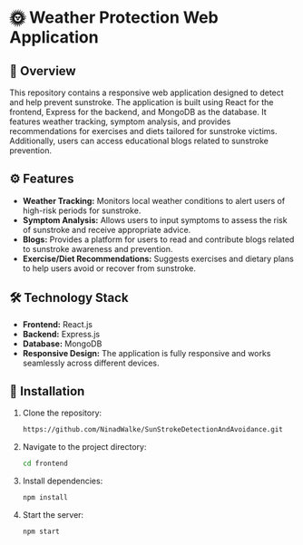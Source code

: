 # 🌞 Weather Protection Web Application

## 📝 Overview

This repository contains a responsive web application designed to detect and help prevent sunstroke. The application is built using React for the frontend, Express for the backend, and MongoDB as the database. It features weather tracking, symptom analysis, and provides recommendations for exercises and diets tailored for sunstroke victims. Additionally, users can access educational blogs related to sunstroke prevention.

## ⚙️ Features

- **Weather Tracking:** Monitors local weather conditions to alert users of high-risk periods for sunstroke.
- **Symptom Analysis:** Allows users to input symptoms to assess the risk of sunstroke and receive appropriate advice.
- **Blogs:** Provides a platform for users to read and contribute blogs related to sunstroke awareness and prevention.
- **Exercise/Diet Recommendations:** Suggests exercises and dietary plans to help users avoid or recover from sunstroke.

## 🛠️ Technology Stack

- **Frontend:** React.js
- **Backend:** Express.js
- **Database:** MongoDB
- **Responsive Design:** The application is fully responsive and works seamlessly across different devices.

## 🚀 Installation

1. Clone the repository:
   ```bash
   https://github.com/NinadWalke/SunStrokeDetectionAndAvoidance.git
   ```
2. Navigate to the project directory:
    ```bash
    cd frontend
    ```
3. Install dependencies:
   ```bash
   npm install
   ```
4. Start the server:
   ```bash
   npm start
   ```
